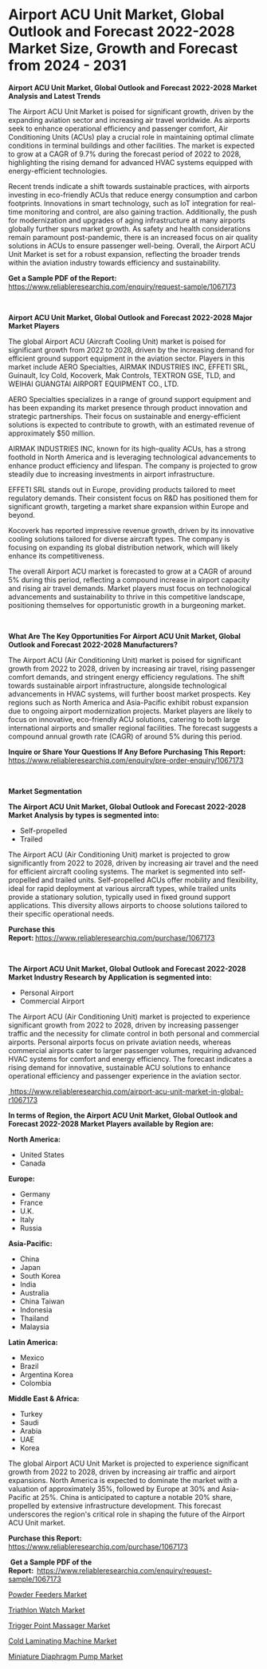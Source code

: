 <p><h1>Airport ACU Unit Market, Global Outlook and Forecast 2022-2028 Market Size, Growth and Forecast from 2024 - 2031</h1></p><p><strong>Airport ACU Unit Market, Global Outlook and Forecast 2022-2028 Market Analysis and Latest Trends</strong></p>
<p><p>The Airport ACU Unit Market is poised for significant growth, driven by the expanding aviation sector and increasing air travel worldwide. As airports seek to enhance operational efficiency and passenger comfort, Air Conditioning Units (ACUs) play a crucial role in maintaining optimal climate conditions in terminal buildings and other facilities. The market is expected to grow at a CAGR of 9.7% during the forecast period of 2022 to 2028, highlighting the rising demand for advanced HVAC systems equipped with energy-efficient technologies.</p><p>Recent trends indicate a shift towards sustainable practices, with airports investing in eco-friendly ACUs that reduce energy consumption and carbon footprints. Innovations in smart technology, such as IoT integration for real-time monitoring and control, are also gaining traction. Additionally, the push for modernization and upgrades of aging infrastructure at many airports globally further spurs market growth. As safety and health considerations remain paramount post-pandemic, there is an increased focus on air quality solutions in ACUs to ensure passenger well-being. Overall, the Airport ACU Unit Market is set for a robust expansion, reflecting the broader trends within the aviation industry towards efficiency and sustainability.</p></p>
<p><strong>Get a Sample PDF of the Report:&nbsp;</strong> <a href="https://www.reliableresearchiq.com/enquiry/request-sample/1067173">https://www.reliableresearchiq.com/enquiry/request-sample/1067173</a></p>
<p>&nbsp;</p>
<p><strong>Airport ACU Unit Market, Global Outlook and Forecast 2022-2028 Major Market Players</strong></p>
<p><p>The global Airport ACU (Aircraft Cooling Unit) market is poised for significant growth from 2022 to 2028, driven by the increasing demand for efficient ground support equipment in the aviation sector. Players in this market include AERO Specialties, AIRMAK INDUSTRIES INC, EFFETI SRL, Guinault, Icy Cold, Kocoverk, Mak Controls, TEXTRON GSE, TLD, and WEIHAI GUANGTAI AIRPORT EQUIPMENT CO., LTD.</p><p>AERO Specialties specializes in a range of ground support equipment and has been expanding its market presence through product innovation and strategic partnerships. Their focus on sustainable and energy-efficient solutions is expected to contribute to growth, with an estimated revenue of approximately $50 million.</p><p>AIRMAK INDUSTRIES INC, known for its high-quality ACUs, has a strong foothold in North America and is leveraging technological advancements to enhance product efficiency and lifespan. The company is projected to grow steadily due to increasing investments in airport infrastructure.</p><p>EFFETI SRL stands out in Europe, providing products tailored to meet regulatory demands. Their consistent focus on R&D has positioned them for significant growth, targeting a market share expansion within Europe and beyond.</p><p>Kocoverk has reported impressive revenue growth, driven by its innovative cooling solutions tailored for diverse aircraft types. The company is focusing on expanding its global distribution network, which will likely enhance its competitiveness.</p><p>The overall Airport ACU market is forecasted to grow at a CAGR of around 5% during this period, reflecting a compound increase in airport capacity and rising air travel demands. Market players must focus on technological advancements and sustainability to thrive in this competitive landscape, positioning themselves for opportunistic growth in a burgeoning market.</p></p>
<p>&nbsp;</p>
<p><strong>What Are The Key Opportunities For Airport ACU Unit Market, Global Outlook and Forecast 2022-2028 Manufacturers?</strong></p>
<p><p>The Airport ACU (Air Conditioning Unit) market is poised for significant growth from 2022 to 2028, driven by increasing air travel, rising passenger comfort demands, and stringent energy efficiency regulations. The shift towards sustainable airport infrastructure, alongside technological advancements in HVAC systems, will further boost market prospects. Key regions such as North America and Asia-Pacific exhibit robust expansion due to ongoing airport modernization projects. Market players are likely to focus on innovative, eco-friendly ACU solutions, catering to both large international airports and smaller regional facilities. The forecast suggests a compound annual growth rate (CAGR) of around 5% during this period.</p></p>
<p><strong>Inquire or Share Your Questions If Any Before Purchasing This Report:</strong> <a href="https://www.reliableresearchiq.com/enquiry/pre-order-enquiry/1067173">https://www.reliableresearchiq.com/enquiry/pre-order-enquiry/1067173</a></p>
<p>&nbsp;</p>
<p><strong>Market Segmentation</strong></p>
<p><strong>The Airport ACU Unit Market, Global Outlook and Forecast 2022-2028 Market Analysis by types is segmented into:</strong></p>
<p><ul><li>Self-propelled</li><li>Trailed</li></ul></p>
<p><p>The Airport ACU (Air Conditioning Unit) market is projected to grow significantly from 2022 to 2028, driven by increasing air travel and the need for efficient aircraft cooling systems. The market is segmented into self-propelled and trailed units. Self-propelled ACUs offer mobility and flexibility, ideal for rapid deployment at various aircraft types, while trailed units provide a stationary solution, typically used in fixed ground support applications. This diversity allows airports to choose solutions tailored to their specific operational needs.</p></p>
<p><strong>Purchase this Report:&nbsp;</strong><a href="https://www.reliableresearchiq.com/purchase/1067173">https://www.reliableresearchiq.com/purchase/1067173</a></p>
<p>&nbsp;</p>
<p><strong>The Airport ACU Unit Market, Global Outlook and Forecast 2022-2028 Market Industry Research by Application is segmented into:</strong></p>
<p><ul><li>Personal Airport</li><li>Commercial Airport</li></ul></p>
<p><p>The Airport ACU (Air Conditioning Unit) market is projected to experience significant growth from 2022 to 2028, driven by increasing passenger traffic and the necessity for climate control in both personal and commercial airports. Personal airports focus on private aviation needs, whereas commercial airports cater to larger passenger volumes, requiring advanced HVAC systems for comfort and energy efficiency. The forecast indicates a rising demand for innovative, sustainable ACU solutions to enhance operational efficiency and passenger experience in the aviation sector.</p></p>
<p><a href="https://www.reliableresearchiq.com/airport-acu-unit-market-in-global-r1067173">&nbsp;https://www.reliableresearchiq.com/airport-acu-unit-market-in-global-r1067173</a></p>
<p><strong>In terms of Region, the Airport ACU Unit Market, Global Outlook and Forecast 2022-2028 Market Players available by Region are:</strong></p>
<p>
    <p> <strong> North America: </strong>
        <ul>
            <li>United States</li>
            <li>Canada</li>
        </ul>
        </p> 
    <p> <strong> Europe: </strong>
        <ul>
            <li>Germany</li>
            <li>France</li>
            <li>U.K.</li>
            <li>Italy</li>
            <li>Russia</li>
        </ul>
        </p> 
    <p> <strong> Asia-Pacific: </strong>
        <ul>
            <li>China</li>
            <li>Japan</li>
            <li>South Korea</li>
            <li>India</li>
            <li>Australia</li>
            <li>China Taiwan</li>
            <li>Indonesia</li>
            <li>Thailand</li>
            <li>Malaysia</li>
        </ul>
        </p> 
    <p> <strong> Latin America: </strong>
        <ul>
            <li>Mexico</li>
            <li>Brazil</li>
            <li>Argentina Korea</li>
            <li>Colombia</li>
        </ul>
        </p> 
    <p> <strong> Middle East & Africa: </strong>
        <ul>
            <li>Turkey</li>
            <li>Saudi</li>
            <li>Arabia</li>
            <li>UAE</li>
            <li>Korea</li>
        </ul>
    </p>
    </p>
<p><p>The global Airport ACU Unit Market is projected to experience significant growth from 2022 to 2028, driven by increasing air traffic and airport expansions. North America is expected to dominate the market with a valuation of approximately 35%, followed by Europe at 30% and Asia-Pacific at 25%. China is anticipated to capture a notable 20% share, propelled by extensive infrastructure development. This forecast underscores the region's critical role in shaping the future of the Airport ACU Unit market.</p></p>
<p><strong>Purchase this Report: </strong><a href="https://www.reliableresearchiq.com/purchase/1067173">https://www.reliableresearchiq.com/purchase/1067173</a></p>
<p>&nbsp;<strong>Get a Sample PDF of the Report:&nbsp;&nbsp;</strong><a href="https://www.reliableresearchiq.com/enquiry/request-sample/1067173">https://www.reliableresearchiq.com/enquiry/request-sample/1067173</a></p>
<p><strong></strong></p>
<p><p><a href="https://www.linkedin.com/pulse/powder-feeders-market-size-segmentation-trends-growth-sqi0e?trackingId=YSpC%2FST1QUKnLWrsBJ2wzQ%3D%3D">Powder Feeders Market</a></p><p><a href="https://www.linkedin.com/pulse/triathlon-watch-market-industry-landscape-growth-trajectories-zfyre?trackingId=4VLbXRZZQDS0SVZKVxEEvw%3D%3D">Triathlon Watch Market</a></p><p><a href="https://www.linkedin.com/pulse/trigger-point-massager-market-outlook-complete-industry-analysis-xx1fe?trackingId=xnVXB%2BkaT7qleNVVPkm0WA%3D%3D">Trigger Point Massager Market</a></p><p><a href="https://www.linkedin.com/pulse/global-cold-laminating-machine-market-sector2024-2031-9n6ce?trackingId=Y5JT3vHgTm6PYOfx5C9JMw%3D%3D">Cold Laminating Machine Market</a></p><p><a href="https://www.linkedin.com/pulse/comprehensive-analysis-global-miniature-diaphragm-pump-jmyie?trackingId=JqVy5f2DSGiXDbf7t4nWFA%3D%3D">Miniature Diaphragm Pump Market</a></p></p>